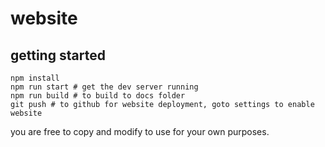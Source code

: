 # website

## getting started

```
npm install
npm run start # get the dev server running
npm run build # to build to docs folder
git push # to github for website deployment, goto settings to enable website
```

you are free to copy and modify to use for your own purposes.
